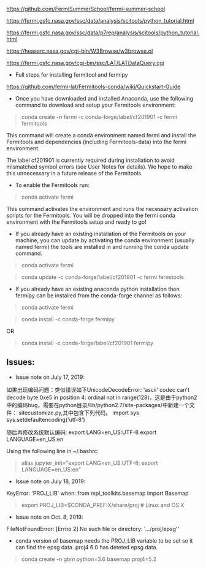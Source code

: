 https://github.com/FermiSummerSchool/fermi-summer-school

https://fermi.gsfc.nasa.gov/ssc/data/analysis/scitools/python_tutorial.html

https://fermi.gsfc.nasa.gov/ssc/data/p7rep/analysis/scitools/python_tutorial.html

https://heasarc.nasa.gov/cgi-bin/W3Browse/w3browse.pl

https://fermi.gsfc.nasa.gov/cgi-bin/ssc/LAT/LATDataQuery.cgi


- Full steps for installing fermitool and fermipy

https://github.com/fermi-lat/Fermitools-conda/wiki/Quickstart-Guide

- Once you have downloaded and installed Anaconda, use the following command to download and setup your Fermitools environment:

> conda create -n fermi -c conda-forge/label/cf201901 -c fermi fermitools

This command will create a conda environment named fermi and install the Fermitools and dependencies (including Fermitools-data) into the fermi environment.

The label cf201901 is currently required during installation to avoid mismatched symbol errors (see User Notes for details). We hope to make this unnecessary in a future release of the Fermitools.

- To enable the Fermitools run:

> conda activate fermi

This command activates the environment and runs the necessary activation scripts for the Fermitools. You will be dropped into the fermi conda environment with the Fermitools setup and ready to go!

- If you already have an existing installation of the Fermitools on your machine, you can update by activating the conda environment (usually named fermi) the tools are installed in and running the conda update command.

> conda activate fermi

> conda update -c conda-forge/label/cf201901 -c fermi fermitools

- If you already have an existing anaconda python installation then fermipy can be installed from the conda-forge channel as follows:

> conda activate fermi

> conda install -c conda-forge fermipy 

OR

> conda install -c conda-forge/label/cf201901 fermipy 


Issues:
--------

- Issue note on July 17, 2019:

如果出现编码问题：类似错误如下UnicodeDecodeError: 'ascii' codec can't decode byte 0xe5 in position 4: ordinal not in range(128)，这是由于python2中的编码bug，需要在python目录/lib/python2.7/site-packages/中新建一个文件：
sitecustomize.py,其中包含下列代码。
import sys
sys.setdefaultencoding('utf-8')

随后再修改系统默认编码:
export LANG=en_US:UTF-8
export LANGUAGE=en_US:en

 Using the following line in ~/.bashrc:

> alias jupyter_init="export LANG=en_US:UTF-8; export LANGUAGE=en_US:en"

- Issue note on July 18, 2019:

KeyError: 'PROJ_LIB' when: from mpl_toolkits.basemap import Basemap

> export PROJ_LIB=$CONDA_PREFIX/share/proj  # Linux and OS X

- Issue note on Oct. 8, 2019:

FileNotFoundError: [Errno 2] No such file or directory: '.../proj/epsg''

* conda version of basemap needs the PROJ_LIB variable to be set so it can find the epsg data. proj4 6.0 has deteted epsg data.

> conda create -n gbm python=3.6 basemap proj4=5.2